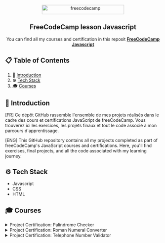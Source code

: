 <div align="center">
  <br />
    <a href="https://www.freecodecamp.org/learn/" target="_blank">
      <img src="https://cdn.freecodecamp.org/platform/universal/fcc_primary.svg"
        width="266"
        height="30"
        alt="freecodecamp">
    </a>
  <br />

  <h2 align="center">FreeCodeCamp lesson Javascript</h2>

   <div align="center">
     You can find all my courses and certification in this reposit <a href="https://www.freecodecamp.org/learn/javascript-algorithms-and-data-structures-v8/" target="_blank"><b>FreeCodeCamp Javascript</b></a>
    </div>
</div>

## 📋 <a name="table">Table of Contents</a>

1. 🤖 [Introduction](#introduction)
2. ⚙️ [Tech Stack](#tech-stack)
3. 🎓 [Courses](#courses)

## <a name="introduction">🤖 Introduction</a>

[FR] Ce dépôt GitHub rassemble l'ensemble de mes projets réalisés dans le cadre des cours et certifications JavaScript de freeCodeCamp. Vous trouverez ici les exercices, les projets finaux et tout le code associé à mon parcours d'apprentissage.

[ENG] This GitHub repository contains all my projects completed as part of freeCodeCamp's JavaScript courses and certifications. Here, you'll find exercises, final projects, and all the code associated with my learning journey.

## <a name="tech-stack">⚙️ Tech Stack</a>

- Javascript
- CSS
- HTML

## <a name="courses">🎓 Courses</a>
<details>
<summary>Project Certification: Palindrome Checker</summary>

## Gradebook App: Review JavaScript Fundamentals

In this mini project, I get to review JavaScript fundamentals like **functions, variables, conditionals** and more by building a gradebook app.
This give me an opportunity to solve small problems and get a better understanding of the basics.

## Color Changer: Learn Basic Debugging by Building a Random Background Color Changer

In this project, I help CamperBot to build a **random background color changer** and help him to find and fix errors.

## Calorie Counter: Learn Form Validation

In this calorie counter project, I learn how to validate user input, perform calculations based on that input, and dynamically update I interface to display the results.
In this practice project, I learn basic **regular expressions, template literals, the addEventListener() method**, and more.

## Rock-Paper-Scissors: Review DOM Manipulation by Building a Rock, Paper, Scissors Game

In this mini project, I review conditionals, **functions, getElementById**, and more. This project give me an opportunity to solve small problems and get a better understanding of the basics.

## Music-Player: Learn basic string and array methods by building a music player

Learn some essential string and array methods like the **find(), forEach(), map()**, and **join()**. These methods are crucial for developing dynamic web applications.
I code a basic MP3 player. The project covers fundamental concepts such as handling audio playback, managing a playlist, implementing play, pause, next, previous, and shuffle functionalities. I learn how to dynamically update I user interface based on the current song.

</details>

<details>
<summary>Project Certification: Roman Numeral Converter</summary>


## Date-Object: Learn the Date Object by Building a Date Formatter, Complete

In this project, I learn how to work with the **JavaScript Date object**, including its methods and properties. I also learn how to correctly format dates.

This project cover concepts such as the **getDate()**, **getMonth()**, and **getFullYear()** methods.

## Football-Team-Player: Learn Modern JavaScript Methods by Building Football Team Cards, Not started

In this project, I build a set of football team cards and learn about **nested objects**, **object destructuring**, and **default parameters**.
This project cover concepts like, **default parameters, Object.freeze()**, and reinforce my knowledge of the **switch statement** and **map()** method.

## Todo-App: Learn localStorage by Building a Todo App, Not started

In this TODO application, I learn how to handle form inputs, manage local storage, perform CRUD (Create, Read, Update, Delete) operations on tasks, implement event listeners, and toggle UI elements.

## Decimal-to-binary: Learn Recursion by Building a Decimal to Binary Converter

I build a decimal-to-binary converter using JavaScript. I learn the fundamental concepts of **recursion**, explore the **call stack**, and build out a visual representation of the **recursion process** through an animation.

</details>

<details>
<summary>Project Certification: Telephone Number Validator </summary>

## Regular-Expression: Learn Regular Expressions by Building a Spam Filter

Regular expressions, often shortened to "regex" or "regexp", are patterns that help programmers match, search, and replace text. Regular expressions are powerful, but can be difficult to understand because they use so many special characters.

In this spam filter project, I learn about capture groups, **positive lookaheads**, **negative lookaheads**, and other techniques to match any text I want.









</details>
